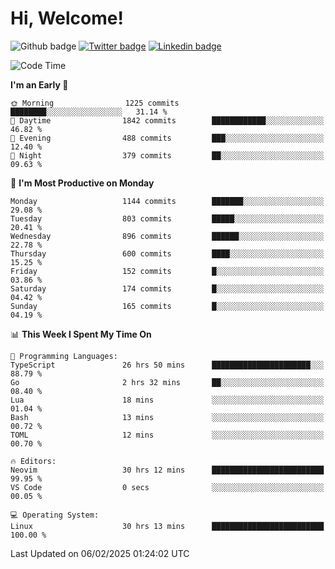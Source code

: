   # Hi, Welcome!
  ![Github badge](https://img.shields.io/github/followers/kraken-afk.svg?style=social&label=Follow&maxAge=2592000)
  [![Twitter badge](https://img.shields.io/badge/-Twitter-00acee?style=flat-square&logo=Twitter&logoColor=white)](https://twitter.com/trshppl)
  [![Linkedin badge](https://img.shields.io/badge/LinkedIn-0077B5?style=flat-square&logo=linkedin&logoColor=white)](https://www.linkedin.com/in/noveanrer)
<!--START_SECTION:waka-->
![Code Time](http://img.shields.io/badge/Code%20Time-741%20hrs%2028%20mins-blue)

**I'm an Early 🐤** 

```text
🌞 Morning                1225 commits        ████████░░░░░░░░░░░░░░░░░   31.14 % 
🌆 Daytime                1842 commits        ████████████░░░░░░░░░░░░░   46.82 % 
🌃 Evening                488 commits         ███░░░░░░░░░░░░░░░░░░░░░░   12.40 % 
🌙 Night                  379 commits         ██░░░░░░░░░░░░░░░░░░░░░░░   09.63 % 
```
📅 **I'm Most Productive on Monday** 

```text
Monday                   1144 commits        ███████░░░░░░░░░░░░░░░░░░   29.08 % 
Tuesday                  803 commits         █████░░░░░░░░░░░░░░░░░░░░   20.41 % 
Wednesday                896 commits         ██████░░░░░░░░░░░░░░░░░░░   22.78 % 
Thursday                 600 commits         ████░░░░░░░░░░░░░░░░░░░░░   15.25 % 
Friday                   152 commits         █░░░░░░░░░░░░░░░░░░░░░░░░   03.86 % 
Saturday                 174 commits         █░░░░░░░░░░░░░░░░░░░░░░░░   04.42 % 
Sunday                   165 commits         █░░░░░░░░░░░░░░░░░░░░░░░░   04.19 % 
```


📊 **This Week I Spent My Time On** 

```text
💬 Programming Languages: 
TypeScript               26 hrs 50 mins      ██████████████████████░░░   88.79 % 
Go                       2 hrs 32 mins       ██░░░░░░░░░░░░░░░░░░░░░░░   08.40 % 
Lua                      18 mins             ░░░░░░░░░░░░░░░░░░░░░░░░░   01.04 % 
Bash                     13 mins             ░░░░░░░░░░░░░░░░░░░░░░░░░   00.72 % 
TOML                     12 mins             ░░░░░░░░░░░░░░░░░░░░░░░░░   00.70 % 

🔥 Editors: 
Neovim                   30 hrs 12 mins      █████████████████████████   99.95 % 
VS Code                  0 secs              ░░░░░░░░░░░░░░░░░░░░░░░░░   00.05 % 

💻 Operating System: 
Linux                    30 hrs 13 mins      █████████████████████████   100.00 % 
```


 Last Updated on 06/02/2025 01:24:02 UTC
<!--END_SECTION:waka-->